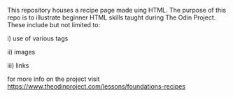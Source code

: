 This repository houses a recipe page made uing HTML. The purpose of this repo is to illustrate beginner HTML skills taught during The Odin Project. These include but not limited to:

i) use of various tags 

ii) images

iii) links

for more info on the project visit https://www.theodinproject.com/lessons/foundations-recipes

